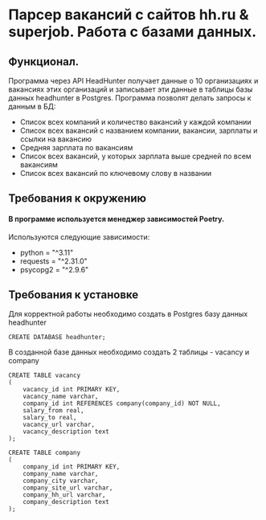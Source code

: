 # Парсер вакансий с сайтов hh.ru & superjob. Работа с базами данных.

## Функционал.
Программа через API HeadHunter получает данные о 10 организациях и вакансиях этих организаций
и записывает эти данные в таблицы базы данных headhunter в Postgres.
Программа позволят делать запросы к данным в БД:

- Список всех компаний и количество вакансий у каждой компании
- Список всех вакансий с названием компании, вакансии, зарплаты и ссылки на вакансию
- Средняя зарплата по вакансиям
- Список всех вакансий, у которых зарплата выше средней по всем вакансиям
- Список всех вакансий по ключевому слову в названии

## Требования к окружению

#### В программе используется менеджер зависимостей Poetry.
Используются следующие зависимости:
- python = "^3.11"
- requests = "^2.31.0"
- psycopg2 = "^2.9.6"

## Требования к установке
Для корректной работы необходимо создать в Postgres базу данных headhunter
```
CREATE DATABASE headhunter;
```
В созданной базе данных необходимо создать 2 таблицы - vacancy и company
```
CREATE TABLE vacancy
(
	vacancy_id int PRIMARY KEY,
	vacancy_name varchar,
	company_id int REFERENCES company(company_id) NOT NULL,
	salary_from	real,
	salary_to real,
	vacancy_url varchar,
	vacancy_description text
);

CREATE TABLE company
(
	company_id int PRIMARY KEY,
	company_name varchar,
	company_city varchar,
	company_site_url varchar,
	company_hh_url varchar,
	company_description text
);
```

